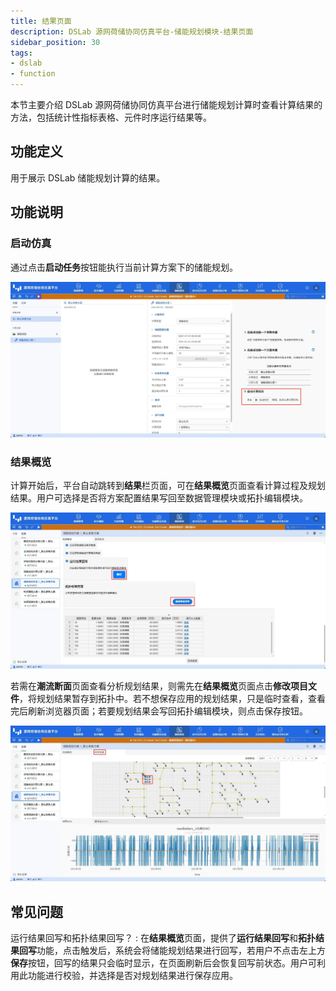 ```yaml
---
title: 结果页面
description: DSLab 源网荷储协同仿真平台-储能规划模块-结果页面
sidebar_position: 30
tags:
- dslab
- function
---
```


本节主要介绍 DSLab 源网荷储协同仿真平台进行储能规划计算时查看计算结果的方法，包括统计性指标表格、元件时序运行结果等。

## 功能定义

用于展示 DSLab 储能规划计算的结果。

## 功能说明

### 启动仿真

通过点击**启动任务**按钮能执行当前计算方案下的储能规划。

![启动储能规划](./start.png "启动储能规划")

### 结果概览

计算开始后，平台自动跳转到**结果**栏页面，可在**结果概览**页面查看计算过程及规划结果。用户可选择是否将方案配置结果写回至数据管理模块或拓扑编辑模块。

![储能规划-结果-结果概览](./storage-results-overview.png "储能规划-结果-结果概览")

若需在**潮流断面**页面查看分析规划结果，则需先在**结果概览**页面点击**修改项目文件**，将规划结果暂存到拓扑中。若不想保存应用的规划结果，只是临时查看，查看完后刷新浏览器页面；若要规划结果会写回拓扑编辑模块，则点击保存按钮。

![储能规划-结果-潮流断面](./storage-results-topo.png "储能规划-结果-潮流断面")

## 常见问题

运行结果回写和拓扑结果回写？
:   在**结果概览**页面，提供了**运行结果回写**和**拓扑结果回写**功能，点击触发后，系统会将储能规划结果进行回写，若用户不点击左上方**保存**按钮，回写的结果只会临时显示，在页面刷新后会恢复回写前状态。用户可利用此功能进行校验，并选择是否对规划结果进行保存应用。

